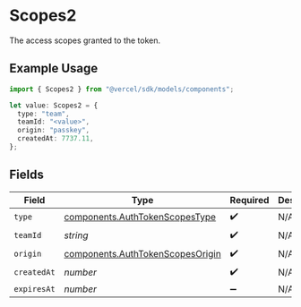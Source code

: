 # Scopes2

The access scopes granted to the token.

## Example Usage

```typescript
import { Scopes2 } from "@vercel/sdk/models/components";

let value: Scopes2 = {
  type: "team",
  teamId: "<value>",
  origin: "passkey",
  createdAt: 7737.11,
};
```

## Fields

| Field                                                                                | Type                                                                                 | Required                                                                             | Description                                                                          |
| ------------------------------------------------------------------------------------ | ------------------------------------------------------------------------------------ | ------------------------------------------------------------------------------------ | ------------------------------------------------------------------------------------ |
| `type`                                                                               | [components.AuthTokenScopesType](../../models/components/authtokenscopestype.md)     | :heavy_check_mark:                                                                   | N/A                                                                                  |
| `teamId`                                                                             | *string*                                                                             | :heavy_check_mark:                                                                   | N/A                                                                                  |
| `origin`                                                                             | [components.AuthTokenScopesOrigin](../../models/components/authtokenscopesorigin.md) | :heavy_check_mark:                                                                   | N/A                                                                                  |
| `createdAt`                                                                          | *number*                                                                             | :heavy_check_mark:                                                                   | N/A                                                                                  |
| `expiresAt`                                                                          | *number*                                                                             | :heavy_minus_sign:                                                                   | N/A                                                                                  |
